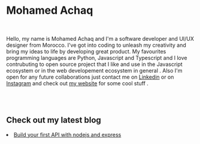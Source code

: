 <h1>Mohamed Achaq</h1>
<br/>
<p>
Hello, my name is Mohamed Achaq and I'm a software developer and UI/UX designer from Morocco. I've got into coding to unleash my creativity and bring my ideas to life by developing great product. My favourites programming languages are Python, Javascript and Typescript and I love contrubuting to open source project that I like and use in the Javascript ecosystem or in the web developement ecosystem in general . Also I'm open for any future collaborations just contact me on <a href="https://www.linkedin.com/in/achaqdev/" target="_blank">Linkedin</a> or on <a href="https://www.instagram.com/ac.haq/" target="_blank">Instagram</a> and check out <a href="https://www.linkedin.com/in/achaqdev/" target="_blank">my website</a> for some cool stuff .
</p>
<br/>
<br/>
<h2>Check out my latest blog</h2>
<li><a href="https://achaq.codes/" target="_blank">Build your first API with nodejs and express</a>
</a></li>
